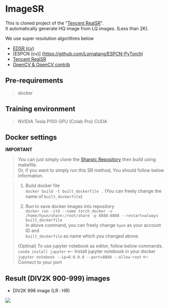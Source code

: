 # ImageSR
This is cloned project of the "[Tencent RealSR](https://github.com/jixiaozhong/RealSR)".  
It automatically generate HQ image from LQ images. (Less than 2K).  
  
We use super resolution algorithms below
- [EDSR (cv)](https://github.com/sanghyun-son/EDSR-PyTorch)
- [ESPCN (cv)] (https://github.com/Lornatang/ESPCN-PyTorch)
- [Tencent RealSR](https://github.com/jixiaozhong/RealSR)
- [OpenCV & OpenCV contrib](https://github.com/opencv/opencv)

## Pre-requirements  
> docker  

## Training environment 
> NVIDIA Tesla P100 GPU (Colab Pro)
> CUDA  

## Docker settings 

**IMPORTANT**  
> You can just simply clone the [Sharpic Repository](https://github.com/GCU-Graduate-Project-Sharpic/Sharpic) then build using makefile.  
> Or, if you want to simply run this SR method, You should follow below information.  

> 1. Build docker file  
> `docker build -t built_dockerfile .` (You can freely change the name of `built_dockerfile`)  
> 
> 2. Run to save docker images into repository  
> `docker run -itd --name torch_docker -v /home/hyun/share:/root/share -p 8888:8888 --restart=always built_dockerfile`  
> In above command, you can freely change `hyun` as your account ID and  
> `built_dockerfile` as name which you changed above.  
> 
> (Optinal) To use jupyter notebook as editor, follow below commands.  
> `conda install jupyter` <-- Install jupyter notebook in your docker  
> `jupyter notebook --ip=0.0.0.0 --port=8888 --allow-root` <-- Connect to your port

## Result (DIV2K 900-999) images 
- DIV2K 998 image (LR : HR)  
<img src = "./fig/DIV2k_998.png">
